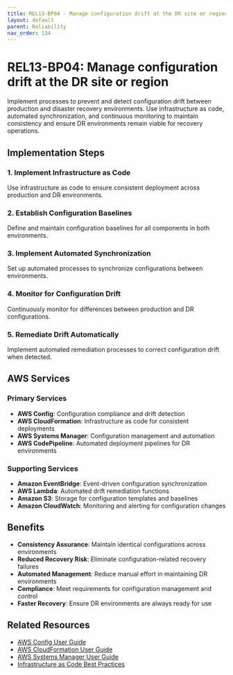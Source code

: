 ```yaml
---
title: REL13-BP04 - Manage configuration drift at the DR site or region
layout: default
parent: Reliability
nav_order: 134
---
```


# REL13-BP04: Manage configuration drift at the DR site or region

Implement processes to prevent and detect configuration drift between production and disaster recovery environments. Use infrastructure as code, automated synchronization, and continuous monitoring to maintain consistency and ensure DR environments remain viable for recovery operations.

## Implementation Steps

### 1. Implement Infrastructure as Code
Use infrastructure as code to ensure consistent deployment across production and DR environments.

### 2. Establish Configuration Baselines
Define and maintain configuration baselines for all components in both environments.

### 3. Implement Automated Synchronization
Set up automated processes to synchronize configurations between environments.

### 4. Monitor for Configuration Drift
Continuously monitor for differences between production and DR configurations.

### 5. Remediate Drift Automatically
Implement automated remediation processes to correct configuration drift when detected.

## AWS Services

### Primary Services
- **AWS Config**: Configuration compliance and drift detection
- **AWS CloudFormation**: Infrastructure as code for consistent deployments
- **AWS Systems Manager**: Configuration management and automation
- **AWS CodePipeline**: Automated deployment pipelines for DR environments

### Supporting Services
- **Amazon EventBridge**: Event-driven configuration synchronization
- **AWS Lambda**: Automated drift remediation functions
- **Amazon S3**: Storage for configuration templates and baselines
- **Amazon CloudWatch**: Monitoring and alerting for configuration changes

## Benefits

- **Consistency Assurance**: Maintain identical configurations across environments
- **Reduced Recovery Risk**: Eliminate configuration-related recovery failures
- **Automated Management**: Reduce manual effort in maintaining DR environments
- **Compliance**: Meet requirements for configuration management and control
- **Faster Recovery**: Ensure DR environments are always ready for use

## Related Resources

- [AWS Config User Guide](https://docs.aws.amazon.com/config/)
- [AWS CloudFormation User Guide](https://docs.aws.amazon.com/cloudformation/)
- [AWS Systems Manager User Guide](https://docs.aws.amazon.com/systems-manager/)
- [Infrastructure as Code Best Practices](https://aws.amazon.com/builders-library/)
